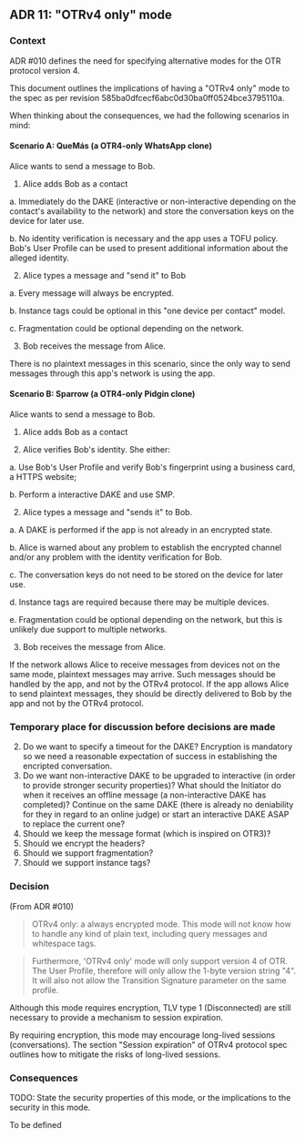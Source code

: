 ## ADR 11: "OTRv4 only" mode

### Context

ADR #010 defines the need for specifying alternative modes for the OTR protocol
version 4.

This document outlines the implications of having a "OTRv4 only" mode to the
spec as per revision 585ba0dfcecf6abc0d30ba0ff0524bce3795110a.

When thinking about the consequences, we had the following scenarios in mind:

#### Scenario A: QueMás (a OTR4-only WhatsApp clone)

Alice wants to send a message to Bob.

1. Alice adds Bob as a contact

  a. Immediately do the DAKE (interactive or non-interactive depending on the
     contact's availability to the network) and store the conversation keys on
     the device for later use.

  b. No identity verification is necessary and the app uses a TOFU policy. Bob's
     User Profile can be used to present additional information about the
     alleged identity.

2. Alice types a message and "send it" to Bob

  a. Every message will always be encrypted.

  b. Instance tags could be optional in this "one device per contact" model.

  c. Fragmentation could be optional depending on the network.

3. Bob receives the message from Alice.

There is no plaintext messages in this scenario, since the only way to send
messages through this app's network is using the app.

#### Scenario B: Sparrow (a OTR4-only Pidgin clone)

Alice wants to send a message to Bob.

1. Alice adds Bob as a contact

2. Alice verifies Bob's identity. She either:

  a. Use Bob's User Profile and verify Bob's fingerprint using a business card,
     a HTTPS website;

  b. Perform a interactive DAKE and use SMP.

2. Alice types a message and "sends it" to Bob.

  a. A DAKE is performed if the app is not already in an encrypted state.

  b. Alice is warned about any problem to establish the encrypted channel and/or
     any problem with the identity verification for Bob.

  c. The conversation keys do not need to be stored on the device for later use.

  d. Instance tags are required because there may be multiple devices.

  e. Fragmentation could be optional depending on the network, but this is
     unlikely due support to multiple networks.

3. Bob receives the message from Alice.

If the network allows Alice to receive messages from devices not on the same
mode, plaintext messages may arrive. Such messages should be handled by the app,
and not by the OTRv4 protocol. If the app allows Alice to send plaintext
messages, they should be directly delivered to Bob by the app and not by the
OTRv4 protocol.

### Temporary place for discussion before decisions are made

2. Do we want to specify a timeout for the DAKE? Encryption is mandatory so we
   need a reasonable expectation of success in establishing the encripted
   conversation.
3. Do we want non-interactive DAKE to be upgraded to interactive (in order to
   provide stronger security properties)?
   What should the Initiator do when it receives an offline message (a
   non-interactive DAKE has completed)? Continue on the same DAKE (there is
   already no deniability for they in regard to an online judge) or start an
   interactive DAKE ASAP to replace the current one?
5. Should we keep the message format (which is inspired on OTR3)?
6. Should we encrypt the headers?
7. Should we support fragmentation?
8. Should we support instance tags?

### Decision

(From ADR #010)

> OTRv4 only: a always encrypted mode. This mode will not know how to handle
> any kind of plain text, including query messages and whitespace tags.

> Furthermore, 'OTRv4 only' mode will only support version 4 of OTR. The User
> Profile, therefore will only allow the 1-byte version string "4". It will also
> not allow the Transition Signature parameter on the same profile.

Although this mode requires encryption, TLV type 1 (Disconnected) are still
necessary to provide a mechanism to session expiration.

By requiring encryption, this mode may encourage long-lived sessions
(conversations). The section "Session expiration" of OTRv4 protocol spec
outlines how to mitigate the risks of long-lived sessions.

### Consequences

TODO: State the security properties of this mode, or the implications to the
security in this mode.

To be defined
